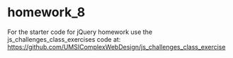 # homework_8
For the starter code for jQuery homework use the js_challenges_class_exercises code at: https://github.com/UMSIComplexWebDesign/js_challenges_class_exercise
